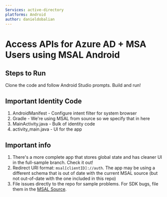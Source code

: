 ```yaml
--- 
Services: active-directory
platforms: Android
author: danieldobalian
---
```


# Access APIs for Azure AD + MSA Users using MSAL Android

## Steps to Run

Clone the code and follow Android Studio prompts. Build and run!

## Important Identity Code

1. AndroidManifest - Configure intent filter for system browser
2. Gradle - We're using MSAL from source so we specify that in here
3. MainActivity.java - Bulk of identity code
4. activity_main.java - UI for the app

## Important info

1. There's a more complete app that stores global state and has cleaner UI in the full-sample branch. Check it out!
2. Redirect URI format: `msal[clientID]://auth`.  The app may be using a different schema that is out of date with the current MSAL source (but not out-of-date with the one included in this repo)
3. File issues directly to the repo for sample problems.  For SDK bugs, file them in the [MSAL Source](https://github.com/AzureAD/microsoft-authentication-library-for-android). 

